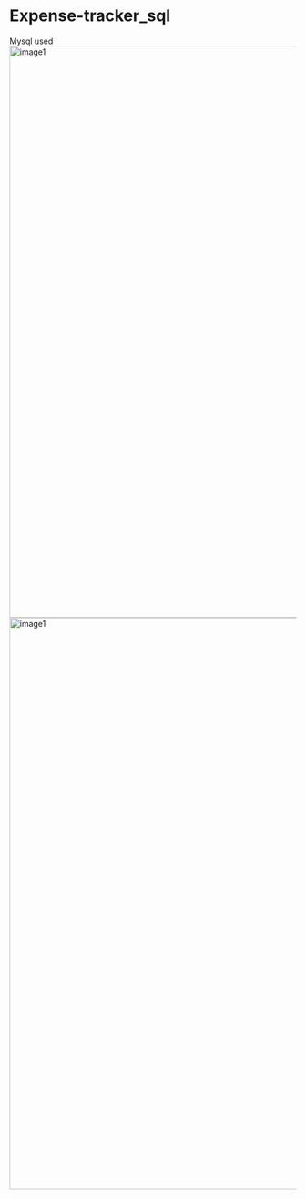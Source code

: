 # Expense-tracker_sql
Mysql used
<img width="1829" height="1004" alt="image1" src="https://github.com/user-attachments/assets/d14ca090-4cf6-4a29-a3db-6794894df5ca" />
<img width="1829" height="1004" alt="image1" src="https://github.com/user-attachments/assets/f125c641-2ca4-4d2e-9868-11caf5389731" />

